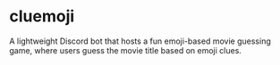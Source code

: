 # cluemoji
 A lightweight Discord bot that hosts a fun emoji-based movie guessing game, where users guess the movie title based on emoji clues.
